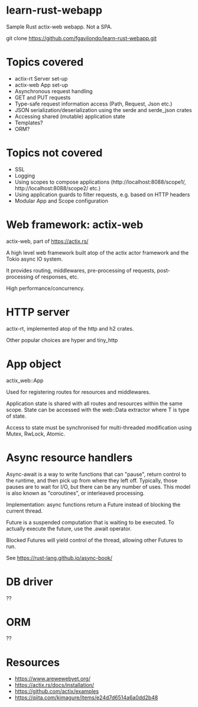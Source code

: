 # learn-rust-webapp

Sample Rust actix-web webapp. Not a SPA.

git clone https://github.com/fgavilondo/learn-rust-webapp.git

# Topics covered

* actix-rt Server set-up
* actix-web App set-up
* Asynchronous request handling
* GET and PUT requests
* Type-safe request information access (Path, Request, Json etc.)
* JSON serialization/deserialization using the serde and serde_json crates
* Accessing shared (mutable) application state
* Templates?
* ORM?

# Topics not covered

* SSL
* Logging
* Using scopes to compose applications (http://localhost:8088/scope1/, http://localhost:8088/scope2/ etc.)
* Using application guards to filter requests, e.g. based on HTTP headers
* Modular App and Scope configuration

# Web framework: actix-web

actix-web, part of https://actix.rs/

A high level web framework built atop of the actix actor framework and the Tokio async IO system. 

It provides routing, middlewares, pre-processing of requests, post-processing of responses, etc.
 
High performance/concurrency.

# HTTP server

actix-rt, implemented atop of the http and h2 crates.

Other popular choices are hyper and tiny_http

# App object

actix_web::App

Used for registering routes for resources and middlewares.

Application state is shared with all routes and resources within the same scope.
State can be accessed with the web::Data<T> extractor where T is type of state.

Access to state must be synchronised for multi-threaded modification using Mutex, RwLock, Atomic.

# Async resource handlers

Async-await is a way to write functions that can "pause", return control to the runtime, and then pick up from where they left off.
Typically, those pauses are to wait for I/O, but there can be any number of uses.
This model is also known as "coroutines", or interleaved processing.

Implementation: async functions return a Future instead of blocking the current thread.

Future is a suspended computation that is waiting to be executed. To actually execute the future, use the .await operator.

Blocked Futures will yield control of the thread, allowing other Futures to run.

See https://rust-lang.github.io/async-book/

# DB driver

??

# ORM

?? 

# Resources

* https://www.arewewebyet.org/
* https://actix.rs/docs/installation/
* https://github.com/actix/examples
* https://qiita.com/kimagure/items/e24d7d6514a6a0dd2b48
